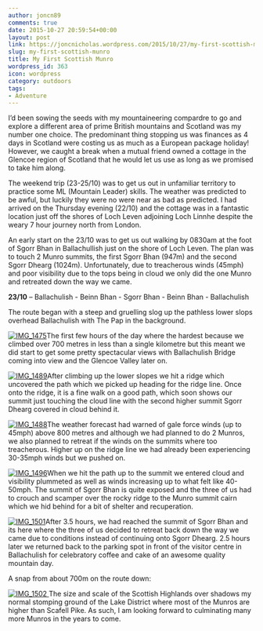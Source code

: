 ```yaml
---
author: joncn89
comments: true
date: 2015-10-27 20:59:54+00:00
layout: post
link: https://joncnicholas.wordpress.com/2015/10/27/my-first-scottish-munro/
slug: my-first-scottish-munro
title: My First Scottish Munro
wordpress_id: 363
icon: wordpress
category: outdoors
tags:
- Adventure
---
```


I’d been sowing the seeds with my mountaineering compardre to go and explore a different area of prime British mountains and Scotland was my number one choice. The predominant thing stopping us was finances as 4 days in Scotland were costing us as much as a European package holiday! However, we caught a break when a mutual friend owned a cottage in the Glencoe region of Scotland that he would let us use as long as we promised to take him along.

The weekend trip (23-25/10) was to get us out in unfamiliar territory to practice some ML (Mountain Leader) skills. The weather was predicted to be awful, but luckily they were no were near as bad as predicted. I had arrived on the Thursday evening (22/10) and the cottage was in a fantastic location just off the shores of Loch Leven adjoining Loch Linnhe despite the weary 7 hour journey north from London.

An early start on the 23/10 was to get us out walking by 0830am at the foot of Sgorr Bhan in Ballachullish just on the shore of Loch Leven. The plan was to touch 2 Munro summits, the first Sgorr Bhan (947m) and the second Sgorr Dhearg (1024m). Unfortunately, due to treacherous winds (45mph) and poor visibility due to the tops being in cloud we only did the one Munro and retreated down the way we came.

**23/10** – Ballachulish - Beinn Bhan - Sgorr Bhan - Beinn Bhan - Ballachulish

The route began with a steep and gruelling slog up the pathless lower slops overhead Ballachulish with The Pap in the background.

[![IMG_1475](https://joncnicholas.files.wordpress.com/2015/10/img_1475.jpg?w=300)](https://joncnicholas.files.wordpress.com/2015/10/img_1475.jpg)The first few hours of the day where the hardest because we climbed over 700 metres in less than a single kilometre but this meant we did start to get some pretty spectacular views with Ballachulish Bridge coming into view and the Glencoe Valley later on.

[![IMG_1489](https://joncnicholas.files.wordpress.com/2015/10/img_1489.jpg?w=300)](https://joncnicholas.files.wordpress.com/2015/10/img_1489.jpg)After climbing up the lower slopes we hit a ridge which uncovered the path which we picked up heading for the ridge line. Once onto the ridge, it is a fine walk on a good path, which soon shows our summit just touching the cloud line with the second higher summit Sgorr Dhearg covered in cloud behind it.

[![IMG_1488](https://joncnicholas.files.wordpress.com/2015/10/img_1488.jpg?w=300)](https://joncnicholas.files.wordpress.com/2015/10/img_1488.jpg)The weather forecast had warned of gale force winds (up to 45mph) above 800 metres and although we had planned to do 2 Munros, we also planned to retreat if the winds on the summits where too treacherous. Higher up on the ridge line we had already been experiencing 30-35mph winds but we pushed on.

[![IMG_1496](https://joncnicholas.files.wordpress.com/2015/10/img_1496.jpg?w=300)](https://joncnicholas.files.wordpress.com/2015/10/img_1496.jpg)When we hit the path up to the summit we entered cloud and visibility plummeted as well as winds increasing up to what felt like 40-50mph. The summit of Sgorr Bhan is quite exposed and the three of us had to crouch and scamper over the rocky ridge to the Munro summit cairn which we hid behind for a bit of shelter and recuperation.

[![IMG_1501](https://joncnicholas.files.wordpress.com/2015/10/img_1501-e1445976449760.jpg?w=225)](https://joncnicholas.files.wordpress.com/2015/10/img_1501.jpg)After 3.5 hours, we had reached the summit of Sgorr Bhan and its here where the three of us decided to retreat back down the way we came due to conditions instead of continuing onto Sgorr Dhearg. 2.5 hours later we returned back to the parking spot in front of the visitor centre in Ballachulish for celebratory coffee and cake of an awesome quality mountain day.

A snap from about 700m on the route down:

[![IMG_1502](https://joncnicholas.files.wordpress.com/2015/10/img_1502.jpg?w=300) ](https://joncnicholas.files.wordpress.com/2015/10/img_1502.jpg)The size and scale of the Scottish Highlands over shadows my normal stomping ground of the Lake District where most of the Munros are higher than Scafell Pike. As such, I am looking forward to culminating many more Munros in the years to come.
